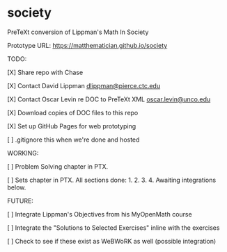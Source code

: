 # society
PreTeXt conversion of Lippman's Math In Society

Prototype URL: https://matthematician.github.io/society

TODO:

[X] Share repo with Chase

[X] Contact David Lippman dlippman@pierce.ctc.edu

[X] Contact Oscar Levin re DOC to PreTeXt XML oscar.levin@unco.edu

[X] Download copies of DOC files to this repo

[X] Set up GitHub Pages for web prototyping

  [ ] .gitignore this when we're done and hosted

WORKING:

[ ] Problem Solving chapter in PTX.

[ ] Sets chapter in PTX. All sections done: 1. 2. 3. 4. Awaiting integrations below.

FUTURE:

[ ] Integrate Lippman's Objectives from his MyOpenMath course

[ ] Integrate the "Solutions to Selected Exercises" inline with the exercises

[ ] Check to see if these exist as WeBWoRK as well (possible integration)
